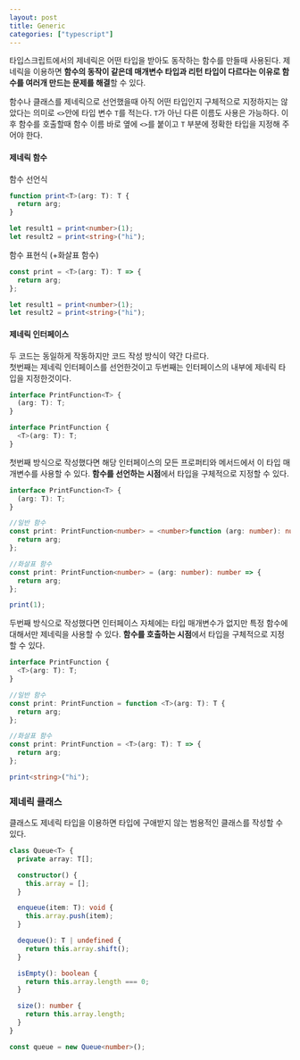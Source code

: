 ```yaml
---
layout: post
title: Generic
categories: ["typescript"]
---
```


타입스크립트에서의 제네릭은 어떤 타입을 받아도 동작하는 함수를 만들때 사용된다.
제네릭을 이용하면 **함수의 동작이 같은데 매개변수 타입과 리턴 타입이 다르다는 이유로 함수를 여러개 만드는 문제를 해결**할 수 있다.

함수나 클래스를 제네릭으로 선언했을때 아직 어떤 타입인지 구체적으로 지정하지는 않았다는 의미로 `<>`안에 타입 변수 `T`를 적는다. `T`가 아닌 다른 이름도 사용은 가능하다.
이후 함수를 호출할때 함수 이름 바로 옆에 `<>`를 붙이고 `T` 부분에 정확한 타입을 지정해 주어야 한다.

#### 제네릭 함수

함수 선언식

```ts
function print<T>(arg: T): T {
  return arg;
}

let result1 = print<number>(1);
let result2 = print<string>("hi");
```

함수 표현식 (+화살표 함수)

```ts
const print = <T>(arg: T): T => {
  return arg;
};

let result1 = print<number>(1);
let result2 = print<string>("hi");
```

#### 제네릭 인터페이스

두 코드는 동일하게 작동하지만 코드 작성 방식이 약간 다르다.  
첫번째는 제네릭 인터페이스를 선언한것이고 두번째는 인터페이스의 내부에 제네릭 타입을 지정한것이다.

```ts
interface PrintFunction<T> {
  (arg: T): T;
}

interface PrintFunction {
  <T>(arg: T): T;
}
```

첫번째 방식으로 작성했다면 해당 인터페이스의 모든 프로퍼티와 메서드에서 이 타입 매개변수를 사용할 수 있다.
**함수를 선언하는 시점**에서 타입을 구체적으로 지정할 수 있다.

```ts
interface PrintFunction<T> {
  (arg: T): T;
}

//일반 함수
const print: PrintFunction<number> = <number>function (arg: number): number {
  return arg;
};

//화살표 함수
const print: PrintFunction<number> = (arg: number): number => {
  return arg;
};

print(1);
```

두번째 방식으로 작성했다면 인터페이스 자체에는 타입 매개변수가 없지만 특정 함수에 대해서만 제네릭을 사용할 수 있다.
**함수를 호출하는 시점**에서 타입을 구체적으로 지정할 수 있다.

```ts
interface PrintFunction {
  <T>(arg: T): T;
}

//일반 함수
const print: PrintFunction = function <T>(arg: T): T {
  return arg;
};

//화살표 함수
const print: PrintFunction = <T>(arg: T): T => {
  return arg;
};

print<string>("hi");
```

### 제네릭 클래스

클래스도 제네릭 타입을 이용하면 타입에 구애받지 않는 범용적인 클래스를 작성할 수 있다.

```ts
class Queue<T> {
  private array: T[];

  constructor() {
    this.array = [];
  }

  enqueue(item: T): void {
    this.array.push(item);
  }

  dequeue(): T | undefined {
    return this.array.shift();
  }

  isEmpty(): boolean {
    return this.array.length === 0;
  }

  size(): number {
    return this.array.length;
  }
}

const queue = new Queue<number>();
```
